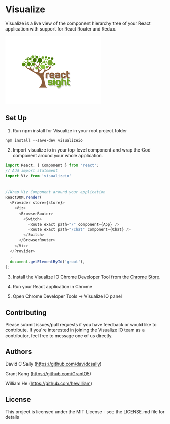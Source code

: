 # Visualize
Visualize is a live view of the component hierarchy tree of your React application with support for React Router and Redux.

<img src="/assets/reactsight.png" width="300"/>

## Set Up

1. Run npm install for Visualize in your root project folder

```
npm install --save-dev visualizeio
```

2. Import visualize io in your top-level component and wrap the God component around your whole application.

```javascript
import React, { Component } from 'react';
// Add import statement
import Viz from 'visualizeio'


//Wrap Viz Component around your application
ReactDOM.render(
  <Provider store={store}>
    <Viz>
      <BrowserRouter>
        <Switch>
          <Route exact path="/" component={App} />
          <Route exact path="/chat" component={Chat} />
        </Switch>
      </BrowserRouter>
    </Viz>
  </Provider>
  ,
  document.getElementById('groot'),
);
```

3. Install the Visualize IO Chrome Developer Tool from the [Chrome Store](***). 

4. Run your React application in Chrome

5. Open Chrome Developer Tools -> Visualize IO panel

## Contributing

Please submit issues/pull requests if you have feedback or would like to contribute. If you're interested in joining the Visualize IO team as a contributor, feel free to message one of us directly.

## Authors

David C Sally (https://github.com/davidcsally)

Grant Kang (https://github.com/Grant05)

William He (https://github.com/hewilliam)

## License

This project is licensed under the MIT License - see the LICENSE.md file for details
